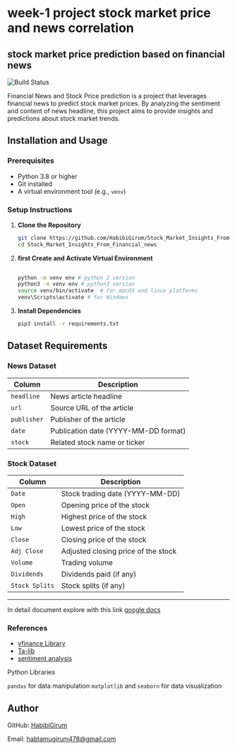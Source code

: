 # week-1 project stock market price and news correlation 
## stock market price prediction based on financial news

![Build Status](https://github.com/HabibiGirum/Stock_Market_Insights_From_Financial_news/actions/workflows/unittests.yml/badge.svg)

Financial News and Stock Price prediction is a project that leverages financial news to predict stock market prices. 
By analyzing the sentiment and content of news headline, this project aims to provide insights and predictions about stock market trends.


## Installation and Usage

### Prerequisites

- Python 3.8 or higher
- Git installed
- A virtual environment tool (e.g., `venv`)

### Setup Instructions

1. **Clone the Repository**

   ```bash
   git clone https://github.com/HabibiGirum/Stock_Market_Insights_From_Financial_news.git
   cd Stock_Market_Insights_From_Financial_news
   ```

2. **first Create and Activate Virtual Environment**

   ```bash
  
   python -m venv env # python 2 version
   python3 -m venv env # python3 version
   source venv/bin/activate  # for macOS and linux platforms
   venv\Scripts\activate # for Windows
   ```

3. **Install Dependencies**

   ```bash
   pip3 install -r requirements.txt
   ```



## Dataset Requirements

### News Dataset

| **Column**   | **Description**                         |
|--------------|-----------------------------------------|
| `headline`   | News article headline                   |
| `url`        | Source URL of the article               |
| `publisher`  | Publisher of the article                |
| `date`       | Publication date (YYYY-MM-DD format)    |
| `stock`      | Related stock name or ticker            |

### Stock Dataset

| **Column**       | **Description**                         |
|------------------|-----------------------------------------|
| `Date`          | Stock trading date (YYYY-MM-DD)         |
| `Open`          | Opening price of the stock              |
| `High`          | Highest price of the stock              |
| `Low`           | Lowest price of the stock               |
| `Close`         | Closing price of the stock              |
| `Adj Close`     | Adjusted closing price of the stock     |
| `Volume`        | Trading volume                          |
| `Dividends`     | Dividends paid (if any)                 |
| `Stock Splits`  | Stock splits (if any)                   |

---

In detail document explore with this link [google docs](https://drive.google.com/file/d/1YP59-FNSFEq7LBXRs-64W57DEhUs6EUC/view?usp=sharing)


### References
- [yfinance Library](https://pypi.org/project/yfinance/)
- [Ta-lib](https://pypi.org/project/ta-lib/)
- [sentiment analysis](https://www.analyticsvidhya.com/blog/2022/07/sentiment-analysis-using-python/)

Python Libraries

```pandas``` for data manipulation
```matplotlib``` and ```seaborn``` for data visualization





## Author  
GitHub: [HabibiGirum](https://github.com/HabibiGirum)

Email:  habtamugirum478@gmail.com

